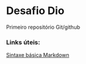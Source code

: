 # Desafio Dio

Primeiro repositório Git/github


### Links úteis:

[Sintaxe básica Markdown](https://www.markdownguide.org/basic-syntax/)

